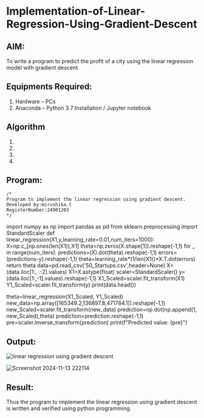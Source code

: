 # Implementation-of-Linear-Regression-Using-Gradient-Descent

## AIM:
To write a program to predict the profit of a city using the linear regression model with gradient descent.

## Equipments Required:
1. Hardware – PCs
2. Anaconda – Python 3.7 Installation / Jupyter notebook

## Algorithm
1. 
2. 
3. 
4. 

## Program:
```
/*
Program to implement the linear regression using gradient descent.
Developed by:mirushika.t 
RegisterNumber:24901203  
*/
```
import numpy as np
import pandas as pd
from sklearn.preprocessing import StandardScaler
def linear_regression(X1,y,learning_rate=0.01,num_iters=1000):
    X=np.c_[np.ones(len(X1)),X1]
    theta=np.zeros(X.shape[1]).reshape(-1,1)
    for _ in range(num_iters):
        predictions=(X).dot(theta).reshape(-1,1)
        errors=(predictions-y).reshape(-1,1)
        theta=learning_rate*(1/len(X1))*X.T.dot(errors)
    return theta
data=pd.read_csv('50_Startups.csv',header=None)
X=(data.iloc[1:, :-2].values)
X1=X.astype(float)
scaler=StandardScaler()
y=(data.iloc[1:,-1].values).reshape(-1,1)
X1_Scaled=scaler.fit_transform(X1)
Y1_Scaled=scaler.fit_transform(y)
print(data.head())

theta=linear_regression(X1_Scaled, Y1_Scaled)
new_data=np.array([165349.2,136897.8,471784.1]).reshape(-1,1)
new_Scaled=scaler.fit_transform(new_data)
prediction=np.dot(np.append(1, new_Scaled),theta)
prediction=prediction.reshape(-1,1)
pre=scaler.inverse_transform(prediction)
print(f"Predicted value: {pre}")
## Output:
![linear regression using gradient descent](sam.png)





![Screenshot 2024-11-13 222114](https://github.com/user-attachments/assets/4b6ab6ce-2e31-414d-a5f8-603453b44ce6)



## Result:
Thus the program to implement the linear regression using gradient descent is written and verified using python programming.
